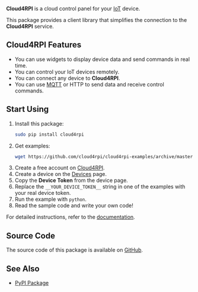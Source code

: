**Cloud4RPI** is a cloud control panel for your [IoT](https://en.wikipedia.org/wiki/Internet_of_things) device.

This package provides a client library that simplifies the connection to the **Cloud4RPI** service.


## Cloud4RPI Features

- You can use widgets to display device data and send commands in real time.
- You can control your IoT devices remotely.
- You can connect any device to **Cloud4RPI**.
- You can use [MQTT](https://pypi.python.org/pypi/paho-mqtt) or HTTP to send data and receive control commands.

## Start Using

1. Install this package:
    ```bash
    sudo pip install cloud4rpi
    ```
1. Get examples:
    ```bash
    wget https://github.com/cloud4rpi/cloud4rpi-examples/archive/master.zip && unzip master.zip && rm master.zip
    ```
1. Create a free account on [Cloud4RPI](https://cloud4rpi.io).
2. Create a device on the [Devices](https://cloud4rpi.io/devices) page.
3. Copy the **Device Token** from the device page.
4. Replace the `__YOUR_DEVICE_TOKEN__` string in one of the examples with your real device token.
5. Run the example with `python`.
6. Read the sample code and write your own code!

For detailed instructions, refer to the [documentation](https://cloud4rpi.github.io/docs/).

## Source Code

The source code of this package is available on [GitHub](https://github.com/cloud4rpi/cloud4rpi).

## See Also

* [PyPI Package](https://pypi.python.org/pypi/cloud4rpi)
